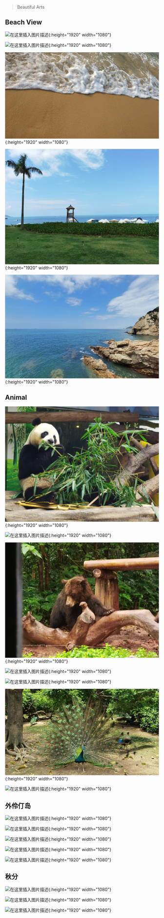 ﻿
> Beautiful Arts

## Beach View

![在这里插入图片描述](/img/arts/1.jpg){:height="1920" width="1080"}

![在这里插入图片描述](/img/arts/2.jpg){:height="1920" width="1080"}

![在这里插入图片描述](/img/arts/3.jpg){:height="1920" width="1080"}

![在这里插入图片描述](/img/arts/4.jpg){:height="1920" width="1080"}

![在这里插入图片描述](/img/arts/5.jpg){:height="1920" width="1080"}

## Animal

![在这里插入图片描述](/img/arts/6.jpg){:height="1920" width="1080"}

![在这里插入图片描述](/img/arts/7.jpg){:height="1920" width="1080"}

![在这里插入图片描述](/img/arts/8.jpg){:height="1920" width="1080"}

![在这里插入图片描述](/img/arts/9.jpg){:height="1920" width="1080"}

![在这里插入图片描述](/img/arts/10.jpg){:height="1920" width="1080"}

![在这里插入图片描述](/img/arts/11.jpg){:height="1920" width="1080"}

![在这里插入图片描述](/img/arts/12.jpg){:height="1920" width="1080"}

## 外伶仃岛
![在这里插入图片描述](/img/arts/14.jpg){:height="1920" width="1080"}

![在这里插入图片描述](/img/arts/13.jpg){:height="1920" width="1080"}

![在这里插入图片描述](/img/arts/15.jpg){:height="1920" width="1080"}

![在这里插入图片描述](/img/arts/16.jpg){:height="1920" width="1080"}

![在这里插入图片描述](/img/arts/17.jpg){:height="1920" width="1080"}

## 秋分

![在这里插入图片描述](/img/arts/20.jpg){:height="1920" width="1080"}

![在这里插入图片描述](/img/arts/18.jpg){:height="1920" width="1080"}

![在这里插入图片描述](/img/arts/19.jpg){:height="1920" width="1080"}